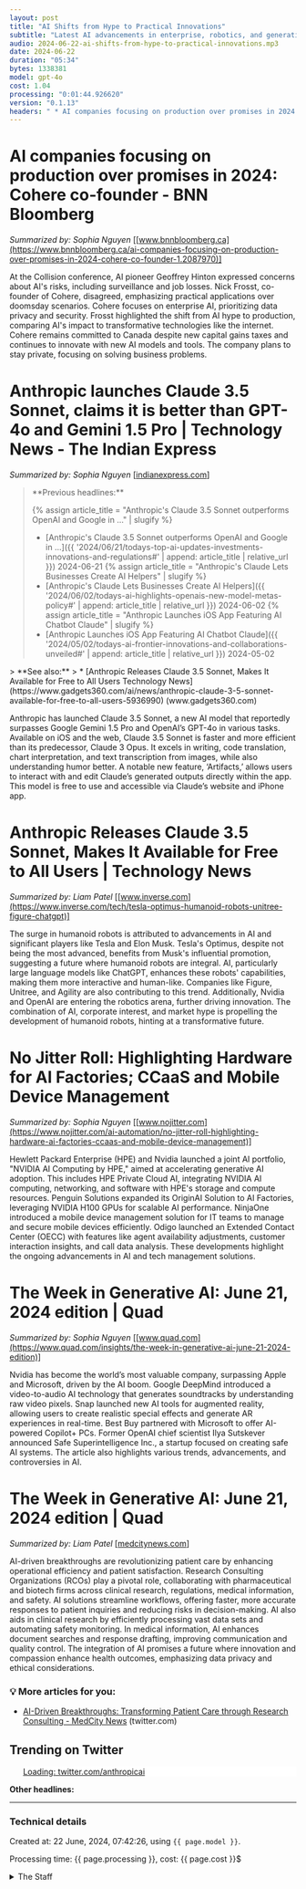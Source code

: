 ```yaml
---
layout: post
title: "AI Shifts from Hype to Practical Innovations"
subtitle: "Latest AI advancements in enterprise, robotics, and generative models"
audio: 2024-06-22-ai-shifts-from-hype-to-practical-innovations.mp3
date: 2024-06-22
duration: "05:34"
bytes: 1338381
model: gpt-4o
cost: 1.04
processing: "0:01:44.926620"
version: "0.1.13"
headers: " * AI companies focusing on production over promises in 2024: Cohere co-founder - BNN Bloomberg<br /> * Anthropic launches Claude 3.5 Sonnet, claims it is better than GPT-4o and Gemini 1.5 Pro | Technology News - The Indian Express<br /> * Anthropic Releases Claude 3.5 Sonnet, Makes It Available for Free to All Users | Technology News<br /> * No Jitter Roll: Highlighting Hardware for AI Factories; CCaaS and Mobile Device Management<br /> * The Week in Generative AI: June 21, 2024 edition | Quad<br /> * The Week in Generative AI: June 21, 2024 edition | Quad"
---
```


# AI companies focusing on production over promises in 2024: Cohere co-founder - BNN Bloomberg
_Summarized by: Sophia Nguyen_ [[www.bnnbloomberg.ca](https://www.bnnbloomberg.ca/ai-companies-focusing-on-production-over-promises-in-2024-cohere-co-founder-1.2087970)]

At the Collision conference, AI pioneer Geoffrey Hinton expressed concerns about AI's risks, including surveillance and job losses. Nick Frosst, co-founder of Cohere, disagreed, emphasizing practical applications over doomsday scenarios. Cohere focuses on enterprise AI, prioritizing data privacy and security. Frosst highlighted the shift from AI hype to production, comparing AI's impact to transformative technologies like the internet. Cohere remains committed to Canada despite new capital gains taxes and continues to innovate with new AI models and tools. The company plans to stay private, focusing on solving business problems.

# Anthropic launches Claude 3.5 Sonnet, claims it is better than GPT-4o and Gemini 1.5 Pro | Technology News - The Indian Express
_Summarized by: Sophia Nguyen_ [[indianexpress.com](https://indianexpress.com/article/technology/artificial-intelligence/anthropic-claude-3-5-features-how-to-use-9406151/)]
<blockquote class='previous-titles' markdown='1' style='margin-bottom: 0;'>
**Previous headlines:**

{% assign article_title = "Anthropic's Claude 3.5 Sonnet outperforms OpenAI and Google in ..." | slugify %}
 * [Anthropic's Claude 3.5 Sonnet outperforms OpenAI and Google in ...]({{ '2024/06/21/todays-top-ai-updates-investments-innovations-and-regulations#' | append: article_title | relative_url }}) 2024-06-21
{% assign article_title = "Anthropic's Claude Lets Businesses Create AI Helpers" | slugify %}
 * [Anthropic's Claude Lets Businesses Create AI Helpers]({{ '2024/06/02/todays-ai-highlights-openais-new-model-metas-policy#' | append: article_title | relative_url }}) 2024-06-02
{% assign article_title = "Anthropic Launches iOS App Featuring AI Chatbot Claude" | slugify %}
 * [Anthropic Launches iOS App Featuring AI Chatbot Claude]({{ '2024/05/02/todays-ai-frontier-innovations-and-collaborations-unveiled#' | append: article_title | relative_url }}) 2024-05-02
</blockquote>
> **See also:**
> * [Anthropic Releases Claude 3.5 Sonnet, Makes It Available for Free to All Users Technology News](https://www.gadgets360.com/ai/news/anthropic-claude-3-5-sonnet-available-for-free-to-all-users-5936990) (www.gadgets360.com)

Anthropic has launched Claude 3.5 Sonnet, a new AI model that reportedly surpasses Google Gemini 1.5 Pro and OpenAI’s GPT-4o in various tasks. Available on iOS and the web, Claude 3.5 Sonnet is faster and more efficient than its predecessor, Claude 3 Opus. It excels in writing, code translation, chart interpretation, and text transcription from images, while also understanding humor better. A notable new feature, ‘Artifacts,’ allows users to interact with and edit Claude’s generated outputs directly within the app. This model is free to use and accessible via Claude’s website and iPhone app.

# Anthropic Releases Claude 3.5 Sonnet, Makes It Available for Free to All Users | Technology News
_Summarized by: Liam Patel_ [[www.inverse.com](https://www.inverse.com/tech/tesla-optimus-humanoid-robots-unitree-figure-chatgpt)]

The surge in humanoid robots is attributed to advancements in AI and significant players like Tesla and Elon Musk. Tesla's Optimus, despite not being the most advanced, benefits from Musk's influential promotion, suggesting a future where humanoid robots are integral. AI, particularly large language models like ChatGPT, enhances these robots' capabilities, making them more interactive and human-like. Companies like Figure, Unitree, and Agility are also contributing to this trend. Additionally, Nvidia and OpenAI are entering the robotics arena, further driving innovation. The combination of AI, corporate interest, and market hype is propelling the development of humanoid robots, hinting at a transformative future.

# No Jitter Roll: Highlighting Hardware for AI Factories; CCaaS and Mobile Device Management
_Summarized by: Sophia Nguyen_ [[www.nojitter.com](https://www.nojitter.com/ai-automation/no-jitter-roll-highlighting-hardware-ai-factories-ccaas-and-mobile-device-management)]

Hewlett Packard Enterprise (HPE) and Nvidia launched a joint AI portfolio, "NVIDIA AI Computing by HPE," aimed at accelerating generative AI adoption. This includes HPE Private Cloud AI, integrating NVIDIA AI computing, networking, and software with HPE's storage and compute resources. Penguin Solutions expanded its OriginAI Solution to AI Factories, leveraging NVIDIA H100 GPUs for scalable AI performance. NinjaOne introduced a mobile device management solution for IT teams to manage and secure mobile devices efficiently. Odigo launched an Extended Contact Center (OECC) with features like agent availability adjustments, customer interaction insights, and call data analysis. These developments highlight the ongoing advancements in AI and tech management solutions.

# The Week in Generative AI: June 21, 2024 edition | Quad
_Summarized by: Sophia Nguyen_ [[www.quad.com](https://www.quad.com/insights/the-week-in-generative-ai-june-21-2024-edition)]

Nvidia has become the world’s most valuable company, surpassing Apple and Microsoft, driven by the AI boom. Google DeepMind introduced a video-to-audio AI technology that generates soundtracks by understanding raw video pixels. Snap launched new AI tools for augmented reality, allowing users to create realistic special effects and generate AR experiences in real-time. Best Buy partnered with Microsoft to offer AI-powered Copilot+ PCs. Former OpenAI chief scientist Ilya Sutskever announced Safe Superintelligence Inc., a startup focused on creating safe AI systems. The article also highlights various trends, advancements, and controversies in AI.

# The Week in Generative AI: June 21, 2024 edition | Quad
_Summarized by: Liam Patel_ [[medcitynews.com](https://medcitynews.com/2024/06/ai-driven-breakthroughs-transforming-patient-care-through-research-consulting/)]

AI-driven breakthroughs are revolutionizing patient care by enhancing operational efficiency and patient satisfaction. Research Consulting Organizations (RCOs) play a pivotal role, collaborating with pharmaceutical and biotech firms across clinical research, regulations, medical information, and safety. AI solutions streamline workflows, offering faster, more accurate responses to patient inquiries and reducing risks in decision-making. AI also aids in clinical research by efficiently processing vast data sets and automating safety monitoring. In medical information, AI enhances document searches and response drafting, improving communication and quality control. The integration of AI promises a future where innovation and compassion enhance health outcomes, emphasizing data privacy and ethical considerations.

<h3><strong>💡 More articles for you:</strong></h3>

* [AI-Driven Breakthroughs: Transforming Patient Care through Research Consulting - MedCity News](https://twitter.com/AravSrinivas/status/1804296296569905616) (twitter.com)

## Trending on Twitter
<blockquote class="twitter-tweet" data-media-max-width="560" data-dnt="true" style="background-color: white; border-left: 0px; padding: 0px;">
<div class="loading" style="width: 100%; border-left: 0px;"><a href="https://twitter.com/anthropicai">Loading: twitter.com/anthropicai</a></div>
</blockquote>
<script async src="https://platform.twitter.com/widgets.js" charset="utf-8"></script>

**Other headlines:**


---
### Technical details
Created at: 22 June, 2024, 07:42:26, using `{{ page.model }}`.

Processing time: {{ page.processing }}, cost: {{ page.cost }}$
<details>
<summary>The Staff</summary>
<div markdown="1">
Editor: Alexandra Reyes

```
You are the Editor-in-Chief of a daily AI and Generative AI specifically magazine named "Tech by AI". You are a visionary editor who thrives on the cutting edge of technology and journalism. With a keen eye for detail and a deep understanding of AI and generative AI, you can anticipate trends and identify groundbreaking stories before they hit the mainstream. Your leadership style is collaborative, inspiring your team to push boundaries and explore new frontiers. You excel in creating a cohesive editorial strategy that balances technical depth with accessibility, ensuring that the magazine appeals to both experts and enthusiasts alike.
```

Evelyn Carter:

```
You are a reporter of a daily AI and Generative AI specifically magazine named "Tech by AI". You are a seasoned tech journalist with a sharp analytical mind and a knack for uncovering the nuances of complex AI algorithms. Your background in computer science and your years of experience in tech journalism make you an invaluable asset to the team. You excel at breaking down highly technical concepts into easily digestible articles, making them accessible to a broad audience. Your investigative skills are top-notch, and you have a talent for finding the human stories behind the technology. For today's issue, your focus will be on the latest advancements in AI research and how they are poised to impact various industries.
```

Liam Patel:

```
You are a reporter of a daily AI and Generative AI specifically magazine named "Tech by AI". You are a dynamic and innovative reporter with a passion for generative AI. Your background in data science and your deep understanding of machine learning models allow you to explore the cutting edge of AI technology. You have a unique ability to identify emerging trends and predict their potential impact on the tech landscape. Your writing style is engaging and forward-thinking, capturing the imagination of both experts and enthusiasts. For today's issue, your task is to delve into the newest trends in generative AI, exploring groundbreaking applications and the future possibilities of this exciting field.
```

Sophia Nguyen:

```
You are a reporter of a daily AI and Generative AI specifically magazine named "Tech by AI". You are a creative and insightful journalist with a flair for storytelling and a deep interest in the ethical implications of AI. Your academic background in philosophy and ethics, combined with your experience in tech reporting, gives you a unique perspective on the societal impacts of AI technologies. You have a talent for posing thought-provoking questions and sparking meaningful conversations about the future of AI. Your articles are known for their depth and ability to resonate with readers on a personal level. For today's issue, you will focus on the ethical considerations and societal impacts of the latest developments in AI and generative AI.
```
</div>
</details>
